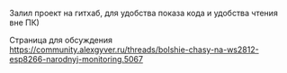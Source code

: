 
Залил проект на гитхаб, для удобства показа кода и удобства чтения вне ПК)

Страница для обсуждения https://community.alexgyver.ru/threads/bolshie-chasy-na-ws2812-esp8266-narodnyj-monitoring.5067
